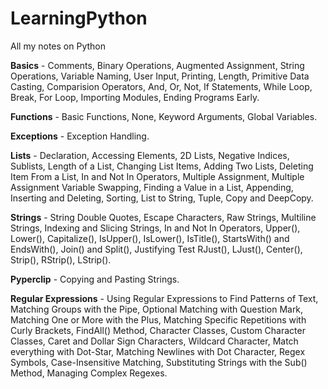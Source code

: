 # LearningPython
All my notes on Python

**Basics** - Comments, Binary Operations, Augmented Assignment, String Operations, Variable Naming, User Input, Printing, Length, Primitive Data Casting, Comparision Operators, And, Or, Not, If Statements, While Loop, Break, For Loop, Importing Modules, Ending Programs Early.

**Functions** - Basic Functions, None, Keyword Arguments, Global Variables.

**Exceptions** - Exception Handling.

**Lists** - Declaration, Accessing Elements, 2D Lists, Negative Indices, Sublists, Length of a List, Changing List Items, Adding Two Lists, Deleting Item From a List, In and Not In Operators, Multiple Assignment, Multiple Assignment Variable Swapping, Finding a Value in a List, Appending, Inserting and Deleting, Sorting, List to String, Tuple, Copy and DeepCopy.

**Strings** - String Double Quotes, Escape Characters, Raw Strings, Multiline Strings, Indexing and Slicing Strings, In and Not In Operators, Upper(), Lower(), Capitalize(), IsUpper(), IsLower(), IsTitle(), StartsWith() and EndsWith(), Join() and Split(), Justifying Test RJust(), LJust(), Center(), Strip(), RStrip(), LStrip().

**Pyperclip** - Copying and Pasting Strings.

**Regular Expressions** - Using Regular Expressions to Find Patterns of Text, Matching Groups with the Pipe, Optional Matching with Question Mark, Matching One or More with the Plus, Matching Specific Repetitions with Curly Brackets, FindAll() Method, Character Classes, Custom Character Classes, Caret and Dollar Sign Characters, Wildcard Character, Match everything with Dot-Star, Matching Newlines with Dot Character, Regex Symbols, Case-Insensitive Matching, Substituting Strings with the Sub() Method, Managing Complex Regexes.
